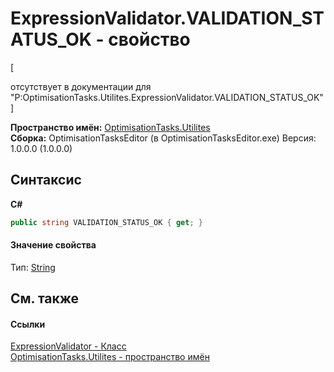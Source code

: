 # ExpressionValidator.VALIDATION_STATUS_OK - свойство
 

\[<summary> отсутствует в документации для "P:OptimisationTasks.Utilites.ExpressionValidator.VALIDATION_STATUS_OK"\]

**Пространство имён:**&nbsp;<a href="N_OptimisationTasks_Utilites">OptimisationTasks.Utilites</a><br />**Сборка:**&nbsp;OptimisationTasksEditor (в OptimisationTasksEditor.exe) Версия: 1.0.0.0 (1.0.0.0)

## Синтаксис

**C#**<br />
``` C#
public string VALIDATION_STATUS_OK { get; }
```


#### Значение свойства
Тип:&nbsp;<a href="http://msdn2.microsoft.com/ru-ru/library/s1wwdcbf" target="_blank">String</a>

## См. также


#### Ссылки
<a href="T_OptimisationTasks_Utilites_ExpressionValidator">ExpressionValidator - Класс</a><br /><a href="N_OptimisationTasks_Utilites">OptimisationTasks.Utilites - пространство имён</a><br />